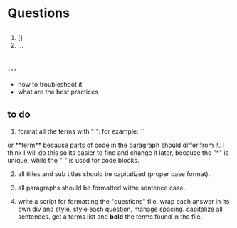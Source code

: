 # Questions

## <category-1>

1.  []
2.  ...

## ...





- how to troubleshoot it
- what are the best practices

## to do

1. format all the terms with "\`". for example: \`<term>\`

or \*\*term\*\* because parts of code in the paragraph should differ from it. I think I will do this so its easier to find and change it later, because the "\*" is unique, while the "\`" is used for code blocks.

2. all titles and sub titles should be capitalized (proper case format).

3. all paragraphs should be formatted withe sentence case.

4. write a script for formatting the "questions" file. wrap each answer in its own div and style, style each question, manage spacing. capitalize all sentences. get a terms list and **bold** the terms found in the file.

